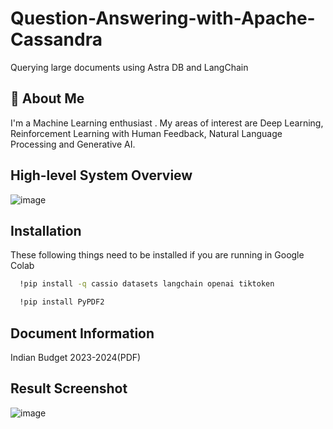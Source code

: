# Question-Answering-with-Apache-Cassandra
Querying large documents using Astra DB and LangChain

## 🚀 About Me
I'm a Machine Learning enthusiast . My areas of interest are Deep Learning, Reinforcement Learning with Human Feedback, Natural Language Processing and Generative AI.

## High-level System Overview
![image](https://github.com/GauravYS/Interact-with-Research-Papers/assets/116845183/b147841b-5bda-476b-aa9e-fb0c77fe4c8f)

## Installation
These following things need to be installed if you are running in Google Colab 

```bash
  !pip install -q cassio datasets langchain openai tiktoken
```
```bash
  !pip install PyPDF2
```
## Document Information
Indian Budget 2023-2024(PDF)

## Result Screenshot
![image](https://github.com/GauravYS/Interact-with-Research-Papers/assets/116845183/0d4b1eff-ae7f-40aa-a973-173cb0919a04)
